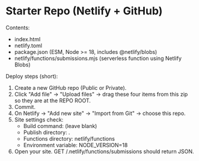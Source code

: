 # Starter Repo (Netlify + GitHub)

Contents:
- index.html
- netlify.toml
- package.json (ESM, Node >= 18, includes @netlify/blobs)
- netlify/functions/submissions.mjs (serverless function using Netlify Blobs)

Deploy steps (short):
1) Create a new GitHub repo (Public or Private).
2) Click "Add file" → "Upload files" → drag these four items from this zip so they are at the REPO ROOT.
3) Commit.
4) On Netlify → "Add new site" → "Import from Git" → choose this repo.
5) Site settings check:
   - Build command: (leave blank)
   - Publish directory: .
   - Functions directory: netlify/functions
   - Environment variable: NODE_VERSION=18
6) Open your site. GET /.netlify/functions/submissions should return JSON.
